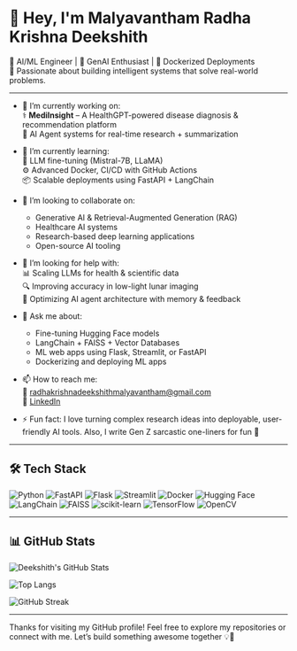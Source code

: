 <!--
**Malyavantham-Radha-Krishna-Deekshith/Malyavantham-Radha-Krishna-Deekshith** is a ✨ _special_ ✨ repository because its `README.md` (this file) appears on your GitHub profile.
-->

# 👋 Hey, I'm Malyavantham Radha Krishna Deekshith

🚀 AI/ML Engineer | 🧠 GenAI Enthusiast | 🐳 Dockerized Deployments  
🔬 Passionate about building intelligent systems that solve real-world problems.

---

- 🔭 I’m currently working on:  
  ⚕️ **MediInsight** – A HealthGPT-powered disease diagnosis & recommendation platform  
  🤖 AI Agent systems for real-time research + summarization  

- 🌱 I’m currently learning:  
  🦾 LLM fine-tuning (Mistral-7B, LLaMA)  
  ⚙️ Advanced Docker, CI/CD with GitHub Actions  
  📦 Scalable deployments using FastAPI + LangChain

- 👯 I’m looking to collaborate on:  
  - Generative AI & Retrieval-Augmented Generation (RAG)  
  - Healthcare AI systems  
  - Research-based deep learning applications  
  - Open-source AI tooling

- 🤔 I’m looking for help with:  
  📊 Scaling LLMs for health & scientific data  
  🔍 Improving accuracy in low-light lunar imaging  
  🧠 Optimizing AI agent architecture with memory & feedback

- 💬 Ask me about:  
  - Fine-tuning Hugging Face models  
  - LangChain + FAISS + Vector Databases  
  - ML web apps using Flask, Streamlit, or FastAPI  
  - Dockerizing and deploying ML apps

- 📫 How to reach me:  
  📧 [radhakrishnadeekshithmalyavantham@gmail.com](mailto:radhakrishnamalyavantham@gmail.com)  
  💼 [LinkedIn](https://www.linkedin.com/in/radha-krishna-malyavantham/)

- ⚡ Fun fact: I love turning complex research ideas into deployable, user-friendly AI tools. Also, I write Gen Z sarcastic one-liners for fun 🧃

---

## 🛠️ Tech Stack

![Python](https://img.shields.io/badge/Python-3670A0?style=for-the-badge&logo=python&logoColor=ffdd54)
![FastAPI](https://img.shields.io/badge/FastAPI-005571?style=for-the-badge&logo=fastapi)
![Flask](https://img.shields.io/badge/Flask-black?style=for-the-badge&logo=flask)
![Streamlit](https://img.shields.io/badge/Streamlit-FF4B4B?style=for-the-badge&logo=streamlit&logoColor=white)
![Docker](https://img.shields.io/badge/Docker-2496ED?style=for-the-badge&logo=docker&logoColor=white)
![Hugging Face](https://img.shields.io/badge/HuggingFace-FFD21F?style=for-the-badge&logo=huggingface&logoColor=black)
![LangChain](https://img.shields.io/badge/LangChain-000000?style=for-the-badge)
![FAISS](https://img.shields.io/badge/FAISS-009688?style=for-the-badge)
![scikit-learn](https://img.shields.io/badge/scikit--learn-F7931E?style=for-the-badge&logo=scikit-learn&logoColor=white)
![TensorFlow](https://img.shields.io/badge/TensorFlow-FF6F00?style=for-the-badge&logo=tensorflow&logoColor=white)
![OpenCV](https://img.shields.io/badge/OpenCV-5C3EE8?style=for-the-badge&logo=opencv&logoColor=white)

---

## 📊 GitHub Stats

![Deekshith's GitHub Stats](https://github-readme-stats.vercel.app/api?username=Malyavantham-Radha-Krishna-Deekshith&show_icons=true&theme=tokyonight&hide_border=true)

![Top Langs](https://github-readme-stats.vercel.app/api/top-langs/?username=Malyavantham-Radha-Krishna-Deekshith&layout=compact&theme=tokyonight&hide_border=true)

![GitHub Streak](https://github-readme-streak-stats.herokuapp.com?user=Malyavantham-Radha-Krishna-Deekshith&theme=tokyonight&hide_border=true)

---

Thanks for visiting my GitHub profile! Feel free to explore my repositories or connect with me. Let’s build something awesome together 💡🚀
